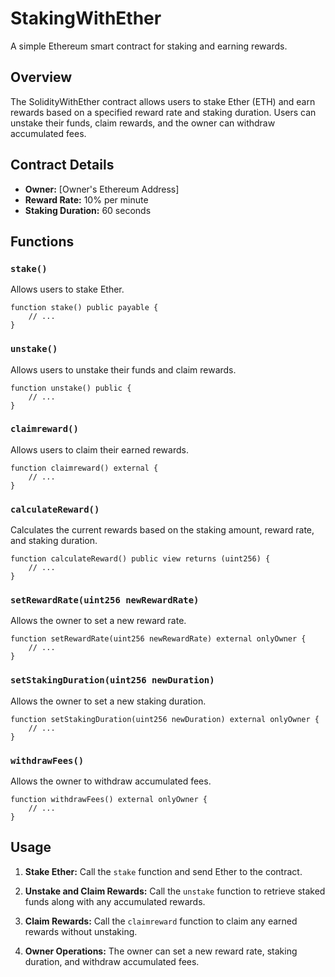 # StakingWithEther

A simple Ethereum smart contract for staking and earning rewards.

## Overview

The SolidityWithEther contract allows users to stake Ether (ETH) and earn rewards based on a specified reward rate and staking duration. Users can unstake their funds, claim rewards, and the owner can withdraw accumulated fees.

## Contract Details

- **Owner:** [Owner's Ethereum Address]
- **Reward Rate:** 10% per minute
- **Staking Duration:** 60 seconds

## Functions

### `stake()`

Allows users to stake Ether.

```solidity
function stake() public payable {
    // ...
}
```

### `unstake()`

Allows users to unstake their funds and claim rewards.

```solidity
function unstake() public {
    // ...
}
```

### `claimreward()`

Allows users to claim their earned rewards.

```solidity
function claimreward() external {
    // ...
}
```

### `calculateReward()`

Calculates the current rewards based on the staking amount, reward rate, and staking duration.

```solidity
function calculateReward() public view returns (uint256) {
    // ...
}
```

### `setRewardRate(uint256 newRewardRate)`

Allows the owner to set a new reward rate.

```solidity
function setRewardRate(uint256 newRewardRate) external onlyOwner {
    // ...
}
```

### `setStakingDuration(uint256 newDuration)`

Allows the owner to set a new staking duration.

```solidity
function setStakingDuration(uint256 newDuration) external onlyOwner {
    // ...
}
```

### `withdrawFees()`

Allows the owner to withdraw accumulated fees.

```solidity
function withdrawFees() external onlyOwner {
    // ...
}
```

## Usage

1. **Stake Ether:**
   Call the `stake` function and send Ether to the contract.

2. **Unstake and Claim Rewards:**
   Call the `unstake` function to retrieve staked funds along with any accumulated rewards.

3. **Claim Rewards:**
   Call the `claimreward` function to claim any earned rewards without unstaking.

4. **Owner Operations:**
   The owner can set a new reward rate, staking duration, and withdraw accumulated fees.
